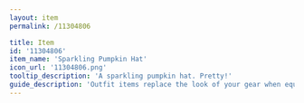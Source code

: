 ```yaml
---
layout: item
permalink: /11304806

title: Item
id: '11304806'
item_name: 'Sparkling Pumpkin Hat'
icon_url: '11304806.png'
tooltip_description: 'A sparkling pumpkin hat. Pretty!'
guide_description: 'Outfit items replace the look of your gear when equipped.'
---
```

